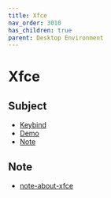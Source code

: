 ```yaml
---
title: Xfce
nav_order: 3010
has_children: true
parent: Desktop Environment
---
```



# Xfce


## Subject

* [Keybind](https://samwhelp.github.io/ezarcher-adjustment/read/master/desktop_environment/xfce/keybind.html)
* [Demo](https://samwhelp.github.io/ezarcher-adjustment/read/master/desktop_environment/xfce/demo.html)
* [Note](#note)


## Note

* [note-about-xfce](https://github.com/samwhelp/note-about-xfce/)
